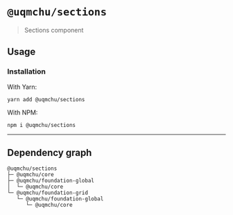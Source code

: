 # `@uqmchu/sections`

> Sections component

## Usage

### Installation

With Yarn:
```shell
yarn add @uqmchu/sections
```

With NPM:
```shell
npm i @uqmchu/sections
```

---

## Dependency graph

```shell
@uqmchu/sections
├─ @uqmchu/core
├─ @uqmchu/foundation-global
│  └─ @uqmchu/core
└─ @uqmchu/foundation-grid
   └─ @uqmchu/foundation-global
      └─ @uqmchu/core
```
